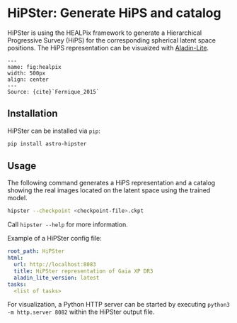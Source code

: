 # HiPSter: Generate HiPS and catalog

HiPSter is using the HEALPix framework to generate a Hierarchical Progressive Survey (HiPS) for the corresponding spherical latent space positions.
The HiPS representation can be visuaized with [Aladin-Lite](https://github.com/cds-astro/aladin-lite).

```{figure} assets/HEALPix.png
---
name: fig:healpix
width: 500px
align: center
---
Source: {cite}`Fernique_2015`
```

## Installation

HiPSter can be installed via `pip`:

```bash
pip install astro-hipster
```

## Usage

The following command generates a HiPS representation and a catalog showing the real images located
on the latent space using the trained model.

```bash
hipster --checkpoint <checkpoint-file>.ckpt
```

Call `hipster --help` for more information.

Example of a HiPSter config file:
```yaml
root_path: HiPSter
html:
  url: http://localhost:8083
  title: HiPSter representation of Gaia XP DR3
  aladin_lite_version: latest
tasks:
  <list of tasks>
```

For visualization, a Python HTTP server can be started by executing `python3 -m http.server 8082` within the HiPSter output file.
